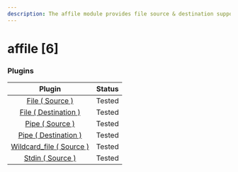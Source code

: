 ```yaml
---
description: The affile module provides file source & destination support for syslog-ng.
---
```


# affile \[6]

### Plugins

|                            Plugin                            | Status |
| :----------------------------------------------------------: | :----: |
|           [File ( Source )](file-source-driver.md)           | Tested |
|      [File ( Destination )](file-destination-driver.md)      | Tested |
|           [Pipe ( Source )](pipe-source-driver.md)           | Tested |
|      [Pipe ( Destination )](pipe-destination-driver.md)      | Tested |
| [Wildcard\_file ( Source )](wildcard\_file-source-driver.md) | Tested |
|          [Stdin ( Source )](stdin-source-driver.md)          | Tested |
